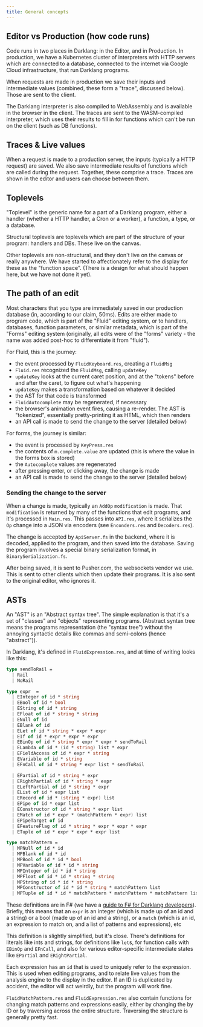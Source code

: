 ```yaml
---
title: General concepts
---
```


## Editor vs Production (how code runs)

Code runs in two places in Darklang: in the Editor, and in Production. In
production, we have a Kubernetes cluster of interpreters with HTTP servers which
are connected to a database, connected to the internet via Google Cloud
infrastructure, that run Darklang programs.

When requests are made in production we save their inputs and intermediate
values (combined, these form a "trace", discussed below). Those are sent to the
client.

The Darklang interpreter is also compiled to WebAssembly and is available in the
browser in the client. The traces are sent to the WASM-compiled interpreter,
which uses their results to fill in for functions which can't be run on the
client (such as DB functions).

## Traces & Live values

When a request is made to a production server, the inputs (typically a HTTP
request) are saved. We also save intermediate results of functions which are
called during the request. Together, these comprise a trace. Traces are shown in
the editor and users can choose between them.

## Toplevels

"Toplevel" is the generic name for a part of a Darklang program, either a handler
(whether a HTTP handler, a Cron or a worker), a function, a type, or a database.

Structural toplevels are toplevels which are part of the structure of your
program: handlers and DBs. These live on the canvas.

Other toplevels are non-structural, and they don't live on the canvas or really
anywhere. We have started to affectionately refer to the display for these as
the "function space". (There is a design for what should happen here, but we
have not done it yet).

## The path of an edit

Most characters that you type are immediately saved in our production database
(in, according to our claim, 50ms). Edits are either made to program code, which
is part of the "Fluid" editing system, or to handlers, databases, function
parameters, or similar metadata, which is part of the "Forms" editing system
(originally, all edits were of the "forms" variety - the name was added post-hoc
to differentiate it from "fluid").

For Fluid, this is the journey:

- the event processed by `FluidKeyboard.res`, creating a `FluidMsg`
- `Fluid.res` recognized the `FluidMsg`, calling `updateKey`
- `updateKey` looks at the current caret position, and at the "tokens" before
  and after the caret, to figure out what's happening
- `updateKey` makes a transformation based on whatever it decided
- the AST for that code is transformed
- `FluidAutocomplete` may be regenerated, if necessary
- the browser's animation event fires, causing a re-render. The AST is
  "tokenized", essentially pretty-printing it as HTML, which then renders
- an API call is made to send the change to the server (detailed below)

For forms, the journey is similar:

- the event is processed by `KeyPress.res`
- the contents of `m.complete.value` are updated (this is where the value in the
  forms box is stored)
- the `Autocomplete` values are regenerated
- after pressing enter, or clicking away, the change is made
- an API call is made to send the change to the server (detailed below)

### Sending the change to the server

When a change is made, typically an `AddOp` `modification` is made. That
`modification` is returned by many of the functions that edit programs, and it's
processed in `Main.res`. This passes into `API.res`, where it serializes the
`Op` change into a JSON via encoders (see `Enconders.res` and `Decoders.res`).

The change is accepted by `ApiServer.fs` in the backend, where it is decoded,
applied to the program, and then saved into the database. Saving the program
involves a special binary serialization format, in `BinarySerialization.fs`.

After being saved, it is sent to Pusher.com, the websockets vendor we use. This
is sent to other clients which then update their programs. It is also sent to
the original editor, who ignores it.

## ASTs

An "AST" is an "Abstract syntax tree". The simple explanation is that it's a set
of "classes" and "objects" representing programs. (Abstract syntax tree means
the programs representation (the "syntax tree") without the annoying syntactic
details like commas and semi-colons (hence "abstract")).

In Darklang, it's defined in `FluidExpression.res`, and at time of writing looks
like this:

```fsharp
type sendToRail =
  | Rail
  | NoRail

type expr  =
  | EInteger of id * string
  | EBool of id * bool
  | EString of id * string
  | EFloat of id * string * string
  | ENull of id
  | EBlank of id
  | ELet of id * string * expr * expr
  | EIf of id * expr * expr * expr
  | EBinOp of id * string * expr * expr * sendToRail
  | ELambda of id * (id * string) list * expr
  | EFieldAccess of id * expr * string
  | EVariable of id * string
  | EFnCall of id * string * expr list * sendToRail

  | EPartial of id * string * expr
  | ERightPartial of id * string * expr
  | ELeftPartial of id * string * expr
  | EList of id * expr list
  | ERecord of id * (string * expr) list
  | EPipe of id * expr list
  | EConstructor of id * string * expr list
  | EMatch of id * expr * (matchPattern * expr) list
  | EPipeTarget of id
  | EFeatureFlag of id * string * expr * expr * expr
  | ETuple of id * expr * expr * expr list

type matchPattern =
  | MPNull of id * id
  | MPBlank of id * id
  | MPBool of id * id * bool
  | MPVariable of id * id * string
  | MPInteger of id * id * string
  | MPFloat of id * id * string * string
  | MPString of id * id * string
  | MPConstructor of id * id * string * matchPattern list
  | MPTuple of id * id * matchPattern * matchPattern * matchPattern list
```

These definitions are in F# (we have a
[guide to F# for Darklang developers](fsharp-for-dark-developers)). Briefly, this
means that an `expr` is an integer (which is made up of an id and a string) or a
bool (made up of an id and a string), or a `match` (which is an id, an
expression to match on, and a list of patterns and expressions), etc

This definition is slightly simplified, but it's close. There's definitions for
literals like ints and strings, for definitions like `let`s, for function calls
with `EBinOp` and `EFnCall`, and also for various editor-specific intermediate
states like `EPartial` and `ERightPartial`.

Each expression has an `id` that is used to uniquely refer to the expression.
This is used when editing programs, and to relate live values from the analysis
engine to the display in the editor. If an ID is duplicated by accident, the
editor will act weirdly, but the program will work fine.

`FluidMatchPattern.res` and `FluidExpression.res` also contain functions for
changing match patterns and expressions easily, either by changing the by ID or
by traversing across the entire structure. Traversing the structure is generally
pretty fast.
